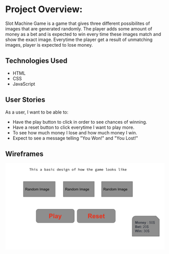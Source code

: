 # Project Overview:

Slot Machine Game is a game that gives three different possibilites of images that 
are generated randomly. The player adds some amount of money as a bet and is expected to win every time these images match and show the exact image. Everytime the player get a result of unmatching images, player is expected to lose money.

## Technologies Used

- HTML
- CSS
- JavaScript


## User Stories

As a user, I want to be able to:
* Have the play button to click in order to see chances of winning.
* Have a reset button to click everytime I want to play more.
* To see how much money I lose and how much money I win.
* Expect to see a message telling "You Won!" and "You Lost!"


## Wireframes

![](pictures/screenshot-one.png)
